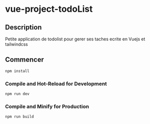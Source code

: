 # vue-project-todoList

## Description

Petite application de todolist pour gerer ses taches ecrite en Vuejs et tailwindcss

## Commencer

```sh
npm install
```

### Compile and Hot-Reload for Development

```sh
npm run dev
```

### Compile and Minify for Production

```sh
npm run build
```

